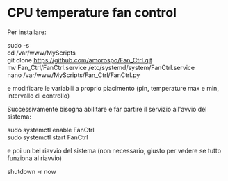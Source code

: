 # CPU temperature fan control

Per installare:

sudo -s<br>
cd /var/www/MyScripts<br>
git clone https://github.com/amorospo/Fan_Ctrl.git<br>
mv Fan_Ctrl/FanCtrl.service /etc/systemd/system/FanCtrl.service<br>
nano /var/www/MyScripts/Fan_Ctrl/FanCtrl.py

e modificare le variabili a proprio piacimento (pin, temperature max e min, intervallo di controllo)<br>

Successivamente bisogna abilitare e far partire il servizio all'avvio del sistema:

sudo systemctl enable FanCtrl<br>
sudo systemctl start FanCtrl<br>

e poi un bel riavvio del sistema (non necessario, giusto per vedere se tutto funziona al riavvio)

shutdown -r now<br>
